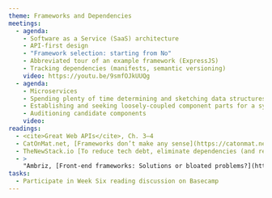 ```yaml
---
theme: Frameworks and Dependencies
meetings:
  - agenda:
    - Software as a Service (SaaS) architecture
    - API-first design
    - "Framework selection: starting from No"
    - Abbreviated tour of an example framework (ExpressJS)
    - Tracking dependencies (manifests, semantic versioning)
    video: https://youtu.be/9smfOJkUUQg
  - agenda:
    - Microservices
    - Spending plenty of time determining and sketching data structures
    - Establishing and seeking loosely-coupled component parts for a system
    - Auditioning candidate components
    video:
readings:
  - <cite>Great Web APIs</cite>, Ch. 3–4
  - CatOnMat.net, [Frameworks don’t make any sense](https://catonmat.net/frameworks-dont-make-sense)
  - TheNewStack.io [To reduce tech debt, eliminate dependencies (and refactoring)](https://thenewstack.io/to-reduce-tech-debt-eliminate-dependencies-and-refactoring/)
  - >
    "Ambriz, [Front-end frameworks: Solutions or bloated problems?](https://www.toptal.com/javascript/are-big-front-end-frameworks-bad)"
tasks:
  - Participate in Week Six reading discussion on Basecamp
---
```


